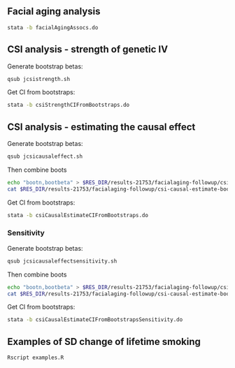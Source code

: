 


## Facial aging analysis

```bash
stata -b facialAgingAssocs.do
```


## CSI analysis - strength of genetic IV


Generate bootstrap betas:

```bash
qsub jcsistrength.sh
```


Get CI from bootstraps:

```bash
stata -b csiStrengthCIFromBootstraps.do
```



## CSI analysis - estimating the causal effect

Generate bootstrap betas:

```bash
qsub jcsicausaleffect.sh
```

Then combine boots

```bash
echo "bootn,bootbeta" > $RES_DIR/results-21753/facialaging-followup/csi-causal-estimate-boots.txt
cat $RES_DIR/results-21753/facialaging-followup/csi-causal-estimate-bootsx*.txt >> $RES_DIR/results-21753/facialaging-followup/csi-causal-estimate-boots.txt
```

Get CI from bootstraps:

```bash
stata -b csiCausalEstimateCIFromBootstraps.do
```



### Sensitivity


Generate bootstrap betas:

```bash
qsub jcsicausaleffectsensitivity.sh
```

Then combine boots

```bash
echo "bootn,bootbeta" > $RES_DIR/results-21753/facialaging-followup/csi-causal-estimate-boots-sensitivity.txt
cat $RES_DIR/results-21753/facialaging-followup/csi-causal-estimate-boots-sensitivityx*.txt >> $RES_DIR/results-21753/facialaging-followup/csi-causal-estimate-boots-sensitivity.txt
```

Get CI from bootstraps:

```bash
stata -b csiCausalEstimateCIFromBootstrapsSensitivity.do
```



## Examples of SD change of lifetime smoking

```bash
Rscript examples.R
```
